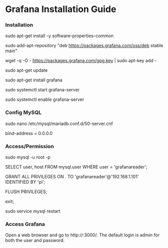 # Grafana Installation Guide

### Installation

sudo apt-get install -y software-properties-common

sudo add-apt-repository "deb https://packages.grafana.com/oss/deb stable main"

wget -q -O - https://packages.grafana.com/gpg.key | sudo apt-key add -

sudo apt-get update

sudo apt-get install grafana

sudo systemctl start grafana-server

sudo systemctl enable grafana-server

### Config MySQL

sudo nano /etc/mysql/mariadb.conf.d/50-server.cnf

bind-address            = 0.0.0.0


### Access/Permission

sudo mysql -u root -p

SELECT user, host FROM mysql.user WHERE user = 'grafanareader';

GRANT ALL PRIVILEGES ON *.* TO 'grafanareader'@'192.168.1.101' IDENTIFIED BY 'pi';

FLUSH PRIVILEGES;

exit;

sudo service mysql restart

### Access Grafana

Open a web browser and go to http://<your-raspberry-pi-ip>:3000/. The default login is admin for both the user and password.
